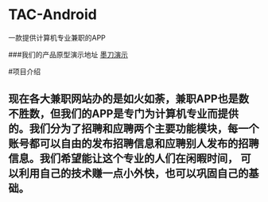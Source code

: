 # TAC-Android
一款提供计算机专业兼职的APP

###我们的产品原型演示地址
[墨刀演示](https://modao.cc/app/wiDOANC9V9SbAEMVHDZQ4w76xrhgwdL)


#项目介绍
## 现在各大兼职网站办的是如火如荼，兼职APP也是数不胜数，但我们的APP是专门为计算机专业而提供的。我们分为了招聘和应聘两个主要功能模块，每一个账号都可以自由的发布招聘信息和应聘别人发布的招聘信息。我们希望能让这个专业的人们在闲暇时间， 可以利用自己的技术赚一点小外快，也可以巩固自己的基础。
